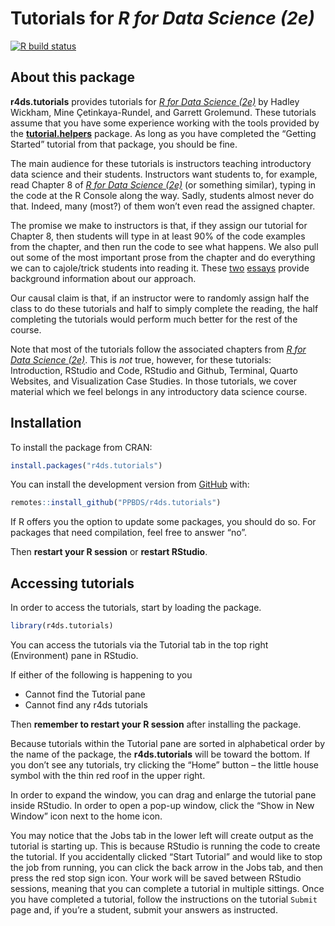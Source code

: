 <!-- README is generated from README.Rmd, edit ONLY this file if needed. But, after you edit it, you NEED TO KNIT IT BY HAND in order to create the new README.md, which is the thing which is actually used. -->

# Tutorials for *R for Data Science (2e)*

<!-- badges: start -->

[![R build
status](https://github.com/PPBDS/r4ds.tutorials/workflows/R-CMD-check/badge.svg)](https://github.com/PPBDS/r4ds.tutorials/actions)
<!-- badges: end -->

## About this package

**r4ds.tutorials** provides tutorials for [*R for Data Science
(2e)*](https://r4ds.hadley.nz/) by Hadley Wickham, Mine
Çetinkaya-Rundel, and Garrett Grolemund. These tutorials assume that you
have some experience working with the tools provided by the
**[tutorial.helpers](https://ppbds.github.io/tutorial.helpers/)**
package. As long as you have completed the “Getting Started” tutorial
from that package, you should be fine.

The main audience for these tutorials is instructors teaching
introductory data science and their students. Instructors want students
to, for example, read Chapter 8 of [*R for Data Science
(2e)*](https://r4ds.hadley.nz/) (or something similar), typing in the
code at the R Console along the way. Sadly, students almost never do
that. Indeed, many (most?) of them won’t even read the assigned chapter.

The promise we make to instructors is that, if they assign our tutorial
for Chapter 8, then students will type in at least 90% of the code
examples from the chapter, and then run the code to see what happens. We
also pull out some of the most important prose from the chapter and do
everything we can to cajole/trick students into reading it. These
[two](https://ppbds.github.io/tutorial.helpers/articles/instructions.html)
[essays](https://ppbds.github.io/tutorial.helpers/articles/books.html)
provide background information about our approach.

Our causal claim is that, if an instructor were to randomly assign half
the class to do these tutorials and half to simply complete the reading,
the half completing the tutorials would perform much better for the rest
of the course.

Note that most of the tutorials follow the associated chapters from [*R
for Data Science (2e)*](https://r4ds.hadley.nz/). This is *not* true,
however, for these tutorials: Introduction, RStudio and Code, RStudio
and Github, Terminal, Quarto Websites, and Visualization Case Studies.
In those tutorials, we cover material which we feel belongs in any
introductory data science course.

## Installation

To install the package from CRAN:

``` r
install.packages("r4ds.tutorials")
```

You can install the development version from
[GitHub](https://github.com/) with:

``` r
remotes::install_github("PPBDS/r4ds.tutorials")
```

If R offers you the option to update some packages, you should do so.
For packages that need compilation, feel free to answer “no”.

Then **restart your R session** or **restart RStudio**.

## Accessing tutorials

In order to access the tutorials, start by loading the package.

``` r
library(r4ds.tutorials)
```

You can access the tutorials via the Tutorial tab in the top right
(Environment) pane in RStudio.

If either of the following is happening to you

<ul>
<li>
Cannot find the Tutorial pane
</li>
<li>
Cannot find any r4ds tutorials
</li>
</ul>

Then **remember to restart your R session** after installing the
package.

Because tutorials within the Tutorial pane are sorted in alphabetical
order by the name of the package, the **r4ds.tutorials** will be toward
the bottom. If you don’t see any tutorials, try clicking the “Home”
button – the little house symbol with the thin red roof in the upper
right.

In order to expand the window, you can drag and enlarge the tutorial
pane inside RStudio. In order to open a pop-up window, click the “Show
in New Window” icon next to the home icon.

You may notice that the Jobs tab in the lower left will create output as
the tutorial is starting up. This is because RStudio is running the code
to create the tutorial. If you accidentally clicked “Start Tutorial” and
would like to stop the job from running, you can click the back arrow in
the Jobs tab, and then press the red stop sign icon. Your work will be
saved between RStudio sessions, meaning that you can complete a tutorial
in multiple sittings. Once you have completed a tutorial, follow the
instructions on the tutorial `Submit` page and, if you’re a student,
submit your answers as instructed.

